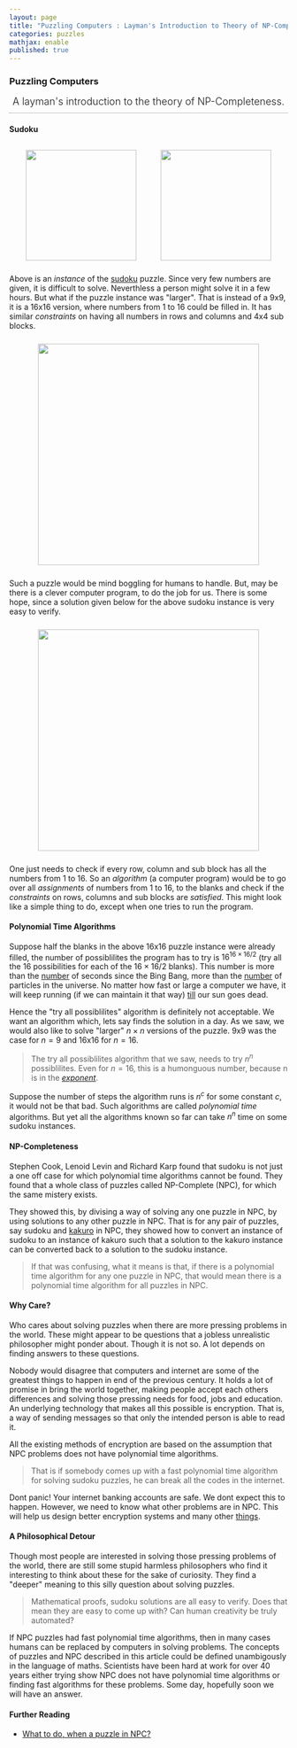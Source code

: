 ```yaml
---
layout: page
title: "Puzzling Computers : Layman's Introduction to Theory of NP-Completeness"
categories: puzzles
mathjax: enable
published: true
---
```


### Puzzling Computers
<span style="display: block; padding-bottom: 10px; font-size: 18px; text-align: center; font-weight: 300;
border-bottom: gray 1px dotted;">
A layman's introduction to the theory of NP-Completeness.</span>

#### Sudoku
<p style="text-align:center">
<img src="../../images/sudoku_9x9.png" width="200px" style="margin: 10px 20px"/> <img src="../../images/sudoku_9x9_solved.png" width="200px" style="margin: 0px 20px"/>
</p>

Above is an <em><a>instance</a></em> of the <a href="http://en.wikipedia.org/wiki/Sudoku">sudoku</a> puzzle. Since very few 
numbers are given, it is difficult to solve.
Neverthless a person might solve it in a few
hours. But what if the puzzle instance was "larger".
That is instead of a 9x9, it is a 16x16 version,
where numbers from 1 to 16 could be filled in.
It has similar <em><a>constraints</a></em> on having all
numbers in rows and columns and 4x4 sub blocks.

<p style="text-align:center">
<img src="../../images/sudoku_16x16.png" width="400px" style="margin: 10px 20px"/> </p>

Such a puzzle would be mind boggling for
humans to handle. But, may be there is a 
clever computer program, to do the job for
us. There is some hope, since a solution
given below for the above sudoku instance is very
easy to verify. 


<p style="text-align:center">
<img src="../../images/sudoku_16x16_solved.png" width="400px" style="margin: 10px 20px"/> </p>

One just needs to check if every row, column and
sub block has all the numbers from 1 to 16. So
 an <em><a>algorithm</a></em> (a computer program) would be to 
go over all <em><a>assignments</a></em> of numbers from 1 to 16, to the blanks
and check if the <em><a>constraints</a></em> on rows, columns and
sub blocks are <em><a>satisfied</a></em>. This might look
like a simple thing to do, except when one tries
to run the program. 


#### Polynomial Time Algorithms

Suppose half the blanks in the above 16x16 puzzle instance were
already filled, the number of possiblilites
the program has to try is $16^{16 \times 16/2}$ (try all the 16 possibilities
for each of the $16\times 16/2$ blanks). This number is
more than the <a href="http://en.wikipedia.org/wiki/Chronology_of_the_universe">number</a>
 of seconds since the Bing Bang,
more than the <a href="http://en.wikipedia.org/wiki/Chronology_of_the_universe">number</a> of particles in the universe. No
matter how fast or large a computer we have, it will
keep running (if we can maintain it that way) <a href="http://image.gsfc.nasa.gov/poetry/ask/a10395.html">till</a>
our sun goes dead.

Hence the "try all possiblilites" algorithm is definitely not
acceptable. We want an algorithm which, lets say
finds the solution in a day. As we saw, we would
also like to solve "larger" $n\times n$ versions of the puzzle.
9x9 was the case for $n=9$ and 16x16 for $n=16$. 

> The try
all possiblilites algorithm that we saw, needs to try
$n^n$ possiblilites. Even for $n=16$, this is a humonguous number,
because n is in the <em><a href="http://en.wikipedia.org/wiki/Exponentiation">exponent</a></em>.

 Suppose the number of steps
the algorithm runs is $n^c$ for some constant $c$, it would not
be that bad. Such algorithms are called <em><a>polynomial time</a></em>  algorithms.  But yet all the algorithms known so far can
take $n^n$ time on some sudoku instances.

#### NP-Completeness

Stephen Cook, Lenoid Levin and Richard Karp found that sudoku is not just a one off
case for which polynomial time algorithms cannot be found. They found
that a whole class of puzzles called NP-Complete (NPC), for which the same mistery exists.

They showed this, by divising a way of solving any one puzzle in NPC, by
using solutions to any other puzzle in NPC. That is for any pair of puzzles,
say sudoku and <a href="http://en.wikipedia.org/wiki/Kakuro">kakuro</a> in NPC, they showed how to convert an instance of
sudoku to an instance of kakuro such that a solution to the kakuro instance
can be converted back to a solution to the sudoku instance. 

> If that was confusing,
what it means is that, if there is a polynomial time algorithm for any one puzzle
in NPC, that would mean there is a polynomial time algorithm for all puzzles in NPC.

#### Why Care?

Who cares about solving puzzles when there are
more pressing problems in the world. These might appear to be
questions that a jobless unrealistic philosopher might ponder
about. Though it is not so. A lot depends on finding answers
to these questions. 

Nobody would disagree that computers and
internet are some of the greatest things to happen in end of the
previous century. It holds a lot of promise in bring the world
together, making people accept each others differences and 
solving those pressing needs for food, jobs and education. An
underlying technology that makes all this possible is encryption.
That is, a way of sending messages so that only the intended person
is able to read it.

All the existing methods of encryption are based on the assumption
that NPC problems does not have polynomial time algorithms.

> That is if somebody comes up with a fast polynomial time algorithm for solving 
sudoku puzzles, he can break all the codes in the internet.

Dont panic! Your internet banking accounts are safe. We
dont expect this to happen. However, we need to know what other
problems are in NPC. This will help us design better encryption
systems and many other <a href="http://en.wikipedia.org/wiki/Zero-knowledge_proof">things</a>.

#### A Philosophical Detour

Though most people are interested in solving those pressing problems
of the world, there are still some stupid harmless philosophers
who find it interesting to think about these for the sake of curiosity.
They find a "deeper" meaning to this silly question about solving
puzzles.

> Mathematical proofs, sudoku solutions are all easy to verify. Does that
mean they are easy to come up with? Can human creativity be truly
automated?

If NPC puzzles had fast polynomial time algorithms, then in many cases 
humans can be replaced by computers in solving problems. The concepts of
puzzles and NPC described in this article could be
defined unambigously in the language of maths. Scientists have been
hard at work for over 40 years either trying show NPC does not have polynomial time
algorithms or finding fast algorithms for these problems. Some day, hopefully
soon we will have an answer.

#### Further Reading

- <a href="/2014/approximation-limits.html">What to do, when a puzzle in NPC?</a>


